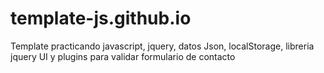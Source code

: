 # template-js.github.io
Template practicando javascript, jquery, datos Json, localStorage, libreria jquery UI y plugins para validar formulario de contacto

